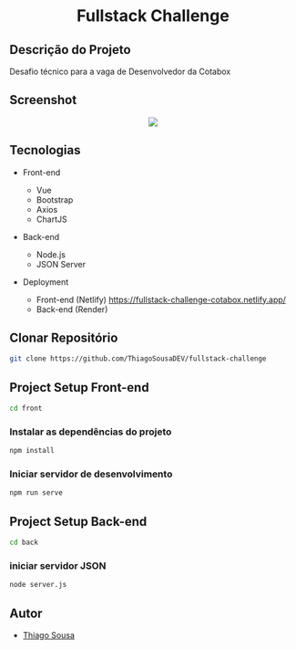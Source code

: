 <h1 align="center">Fullstack Challenge</h1>
<p align="center">

## Descrição do Projeto
Desafio técnico para a vaga de Desenvolvedor da Cotabox

## Screenshot

<p align="center">
<img src="https://blogger.googleusercontent.com/img/b/R29vZ2xl/AVvXsEhhXeqqb_wG4WORWcgELlBEmnzu3AlVhjKB3aKJWsCdh7DvAeq0w_CS2tuD2vyEPGNAICCdRD4kYblIne9P4lAB68j4JTBNnYcV-v_FX2Zr-8ywFNkB9d3H7725QVsbAos7wXVHUO_ladZsnmaR4QKCsvU_Fx3mw-W4ceP47L5Ioc8wvu03xUZ1ZpJGRd-k/s1600/localhost_8080_%28PC%20HD%29%20%281%29.png">

</p>

## Tecnologias
- Front-end

    - Vue
    - Bootstrap
    - Axios
    - ChartJS
- Back-end

    - Node.js
    - JSON Server

- Deployment

   - Front-end (Netlify) https://fullstack-challenge-cotabox.netlify.app/
   - Back-end (Render) 

## Clonar Repositório


```sh
git clone https://github.com/ThiagoSousaDEV/fullstack-challenge
```


## Project Setup Front-end


```sh
cd front
```

### Instalar as dependências do projeto

```sh
npm install
```

### Iniciar servidor de desenvolvimento

```sh
npm run serve
```
## Project Setup Back-end


```sh
cd back
```

### iniciar  servidor JSON

```sh
node server.js
```


## Autor

- [Thiago Sousa](https://www.github.com/thiagosousadev)